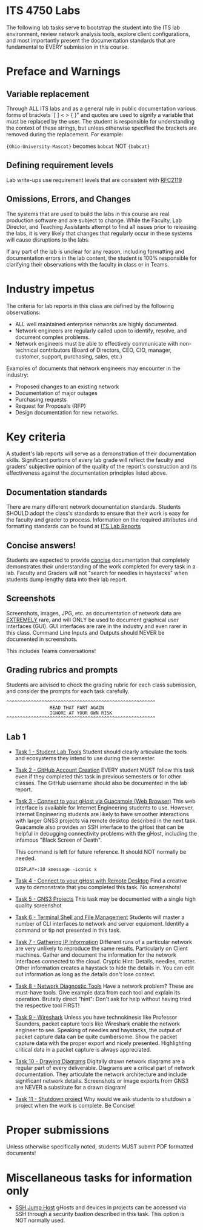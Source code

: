 # ITS 4750 Labs

The following lab tasks serve to bootstrap the student into the ITS lab environment, review network analysis tools, explore client configurations, and most importantly present the documentation standards that are fundamental to EVERY submission in this course.

# Preface and Warnings

## Variable replacement

Through ALL ITS labs and as a general rule in public documentation various forms of brackets `[ ] < > { }" and quotes are used to signify a variable that must be replaced by the user.  The student is responsible for understanding the context of these strings, but unless otherwise specified the brackets are removed during the replacement.  For example:

`{Ohio-University-Mascot}` becomes `bobcat` NOT `{bobcat}`  

## Defining requirement levels

Lab write-ups use requirement levels that are consistent with [RFC2119](https://datatracker.ietf.org/doc/rfc2119/)

## Omissions, Errors, and Changes

The systems that are used to build the labs in this course are real production software and are subject to change.  While the Faculty, Lab Director, and Teaching Assistants attempt to find all issues prior to releasing the labs, it is very likely that changes that regularly occur in these systems will cause disruptions to the labs.

If any part of the lab is unclear for any reason, including formatting and documentation errors in the lab content, the student is 100% responsible for clarifying their observations with the faculty in class or in Teams.

# Industry impetus

The criteria for lab reports in this class are defined by the following observations:

- ALL well maintained enterprise networks are highly documented.
- Network engineers are regularly called upon to identify, resolve, and document complex problems.
- Network engineers must be able to effectively communicate with non-technical contributors (Board of Directors, CEO, CIO, manager, customer, support, purchasing, sales, etc.)

Examples of documents that network engineers may encounter in the industry:

- Proposed changes to an existing network
- Documentation of major outages
- Purchasing requests
- Request for Proposals (RFP)
- Design documentation for new networks.

# Key criteria

A student's lab reports will serve as a demonstration of their documentation skills.  Significant portions of every lab grade will reflect the faculty and graders' subjective opinion of the quality of the report's construction and its effectiveness against the documentation principles listed above.

## Documentation standards

There are many different network documentation standards.  Students SHOULD adopt the class's standards to ensure that their work is easy for the faculty and grader to process. Information on the required attributes and formatting standards can be found at [ITS Lab Reports](../tasks/ITL-Lab-Report.md)  

## Concise answers!

Students are expected to provide <u>concise</u> documentation that completely demonstrates their understanding of the work completed for every task in a lab.   Faculty and Graders will not "search for needles in haystacks" when students dump lengthy data into their lab report.

## Screenshots

Screenshots, images, JPG, etc. as documentation of network data are <u>EXTREMELY</u> rare, and will ONLY be used to document graphical user interfaces (GUI).  GUI interfaces are rare in the industry and even rarer in this class. Command Line Inputs and Outputs should NEVER be documented in screenshots.

This includes Teams conversations!

## Grading rubrics and prompts

Students are advised to check the grading rubric for each class submission, and consider the prompts for each task carefully.

```
^^^^^^^^^^^^^^^^^^^^^^^^^^^^^^^^^^^^^^^^^^^^^^^^^^^^^^^
                READ THAT PART AGAIN
                IGNORE AT YOUR OWN RISK
^^^^^^^^^^^^^^^^^^^^^^^^^^^^^^^^^^^^^^^^^^^^^^^^^^^^^^^       
```

## Lab 1

- [Task 1 - Student Lab Tools](../tasks/Task-Student-Lab-Tools.md)
    Student should clearly articulate the tools and ecosystems they intend to use during the semester.

- [Task 2 - GitHub Account Creation](../tasks/Task-GitHub-Account-Creation.md)
    EVERY student MUST follow this task even if they completed this task in previous semesters or for other classes. The GitHub username should also be documented in the lab report.

- [Task 3 - Connect to your gHost via Guacamole (Web Browser)](../tasks/Task-Connect-to-GNS3-VM-Guac.md)
    This web interface is available for Internet Engineering students to use.  However, Internet Engineering students are likely to have smoother interactions with larger GNS3 projects via remote desktop described in the next task.  Guacamole also provides an SSH interface to the gHost that can be helpful in debugging connectivity problems with the gHost, including the infamous "Black Screen of Death".

    This command is left for future reference.  It should NOT normally be needed.

    ```DISPLAY=:10 xmessage -iconic x```

- [Task 4 - Connect to your gHost with Remote Desktop](../tasks/Task-Connect-to-GNS3-VM.md)
    Find a creative way to demonstrate that you completed this task.  No screenshots!

- [Task 5 - GNS3 Projects](../tasks/Task-GNS3-Projects.md)
    This task may be documented with a single high quality screenshot

- [Task 6 - Terminal Shell and File Management](../tasks/Task-Terminal-Shell-and-File-Management.md)
    Students will master a number of CLI interfaces to network and server equipment.  Identify a command or tip not presented in this task.

- [Task 7 - Gathering IP Information](../tasks/Task-Gathering-IP-Information.md)
    Different runs of a particular network are very unlikely to reproduce the same results.  Particularly on Client machines.  Gather and document the information for the network interfaces connected to the cloud.  Cryptic Hint: Details, needles, matter.  Other information creates a haystack to hide the details in.  You can edit out information as long as the details don't lose context.  

- [Task 8 - Network Diagnostic Tools](../tasks/Task-Advanced-Network-Diagnostic-Commands.md)
    Have a network problem?  These are must-have tools.  Give example data from each tool and explain its operation.  Brutally direct "hint": Don't ask for help without having tried the respective tool FIRST!

- [Task 9 - Wireshark](../tasks/Task-Wireshark.md)
    Unless you have technokinesis like Professor Saunders, packet capture tools like Wireshark enable the network engineer to see.  Speaking of needles and haystacks, the output of packet capture data can be quite cumbersome.  Show the packet capture data with the proper export and nicely presented.  Highlighting critical data in a packet capture is always appreciated. 

- [Task 10 - Drawing Diagrams](../tasks/Task-Drawing-Diagrams.md)
    Digitally drawn network diagrams are a regular part of every deliverable.  Diagrams are a critical part of network documentation.  They articulate the network architecture and include significant network details.  Screenshots or image exports from GNS3 are NEVER a substitute for a drawn diagram!

- [Task 11 - Shutdown project](../tasks/Task-Shutdown-GNS3.md)
    Why would we ask students to shutdown a project when the work is complete.  Be Concise!

# Proper submissions

Unless otherwise specifically noted, students MUST submit PDF formatted documents!

# Miscellaneous tasks for information only

- [SSH Jump Host](../tasks/Task-SSH-Jumphost.md)
    gHosts and devices in projects can be accessed via SSH through a security bastion described in this task.  This option is NOT normally used.
